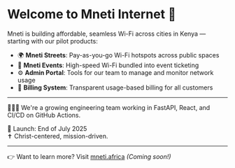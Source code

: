 # Welcome to Mneti Internet 🚀

Mneti is building affordable, seamless Wi-Fi across cities in Kenya — starting with our pilot products:

- 🌍 **Mneti Streets**: Pay-as-you-go Wi-Fi hotspots across public spaces
- 🎉 **Mneti Events**: High-speed Wi-Fi bundled into event ticketing
- ⚙️ **Admin Portal**: Tools for our team to manage and monitor network usage
- 💸 **Billing System**: Transparent usage-based billing for all customers

---

👨🏽‍💻 We're a growing engineering team working in FastAPI, React, and CI/CD on GitHub Actions.

📅 Launch: End of July 2025  
✝️ Christ-centered, mission-driven.

---

👉 Want to learn more? Visit [mneti.africa](https://mneti.africa) *(Coming soon!)*  
